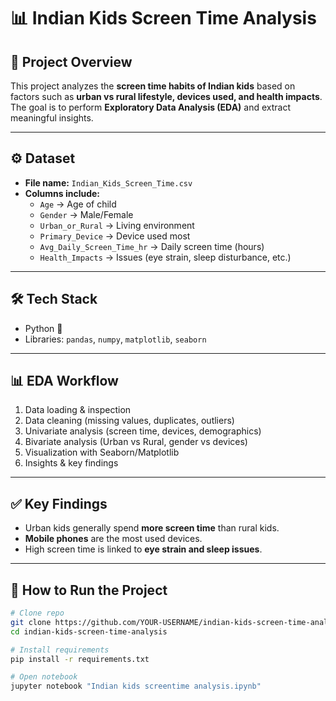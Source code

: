 # 📊 Indian Kids Screen Time Analysis  

## 📌 Project Overview  
This project analyzes the **screen time habits of Indian kids** based on factors such as **urban vs rural lifestyle, devices used, and health impacts**.  
The goal is to perform **Exploratory Data Analysis (EDA)** and extract meaningful insights.

---

## ⚙️ Dataset  
- **File name:** `Indian_Kids_Screen_Time.csv`  
- **Columns include:**  
  - `Age` → Age of child  
  - `Gender` → Male/Female  
  - `Urban_or_Rural` → Living environment  
  - `Primary_Device` → Device used most  
  - `Avg_Daily_Screen_Time_hr` → Daily screen time (hours)  
  - `Health_Impacts` → Issues (eye strain, sleep disturbance, etc.)  

---

## 🛠️ Tech Stack  
- Python 🐍  
- Libraries: `pandas`, `numpy`, `matplotlib`, `seaborn`  

---

## 📊 EDA Workflow  
1. Data loading & inspection  
2. Data cleaning (missing values, duplicates, outliers)  
3. Univariate analysis (screen time, devices, demographics)  
4. Bivariate analysis (Urban vs Rural, gender vs devices)  
5. Visualization with Seaborn/Matplotlib  
6. Insights & key findings  

---

## ✅ Key Findings  
- Urban kids generally spend **more screen time** than rural kids.  
- **Mobile phones** are the most used devices.  
- High screen time is linked to **eye strain and sleep issues**.  

---

## 🚀 How to Run the Project  
```bash
# Clone repo
git clone https://github.com/YOUR-USERNAME/indian-kids-screen-time-analysis.git
cd indian-kids-screen-time-analysis

# Install requirements
pip install -r requirements.txt

# Open notebook
jupyter notebook "Indian kids screentime analysis.ipynb"
